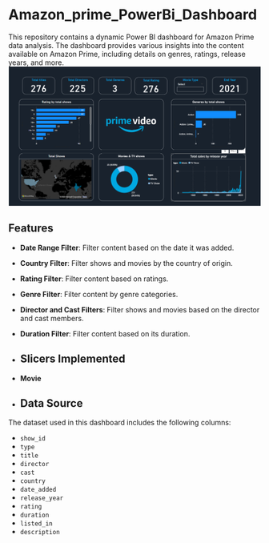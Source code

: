 # Amazon_prime_PowerBi_Dashboard
This repository contains a dynamic Power BI dashboard for Amazon Prime data analysis. The dashboard provides various insights into the content available on Amazon Prime, including details on genres, ratings, release years, and more.
![Dashboard](dashboard.PNG)

## Features

- **Date Range Filter**: Filter content based on the date it was added.
- **Country Filter**: Filter shows and movies by the country of origin.
- **Rating Filter**: Filter content based on ratings.
- **Genre Filter**: Filter content by genre categories.
- **Director and Cast Filters**: Filter shows and movies based on the director and cast members.
- **Duration Filter**: Filter content based on its duration.

- ## Slicers Implemented
 - **Movie**
 - ## Data Source

The dataset used in this dashboard includes the following columns:
- `show_id`
- `type`
- `title`
- `director`
- `cast`
- `country`
- `date_added`
- `release_year`
- `rating`
- `duration`
- `listed_in`
- `description`

